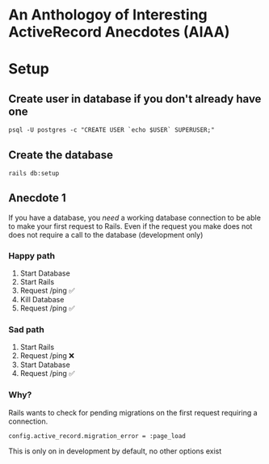 # An Anthologoy of Interesting ActiveRecord Anecdotes (AIAA)

# Setup

## Create user in database if you don't already have one
    psql -U postgres -c "CREATE USER `echo $USER` SUPERUSER;"

## Create the database
    rails db:setup

## Anecdote 1

If you have a database, you _need_ a working database connection to be able to make your first request to Rails. Even if the request you make does not does not require a call to the database (development only)

### Happy path
1. Start Database
2. Start Rails
3. Request /ping ✅
4. Kill Database
5. Request /ping ✅

### Sad path
1. Start Rails
2. Request /ping ❌
3. Start Database
4. Request /ping ✅

### Why?
Rails wants to check for pending migrations on the first request requiring a connection.

    config.active_record.migration_error = :page_load

This is only on in development by default, no other options exist
